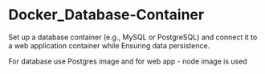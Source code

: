 # Docker_Database-Container
Set up a database container (e.g., MySQL or PostgreSQL) and connect it to a web application container while Ensuring data persistence.

For database use Postgres image and for web app - node image is used
